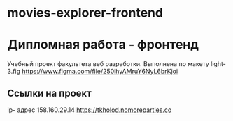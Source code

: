 # movies-explorer-frontend

# Дипломная работа - фронтенд
Учебный проект факультета веб разработки.
Выполнена по макету  light-3.fig
https://www.figma.com/file/250ihyAMruY6NyL6brKjoi


## Ссылки на проект
ip- адрес 158.160.29.14
https://tkholod.nomoreparties.co